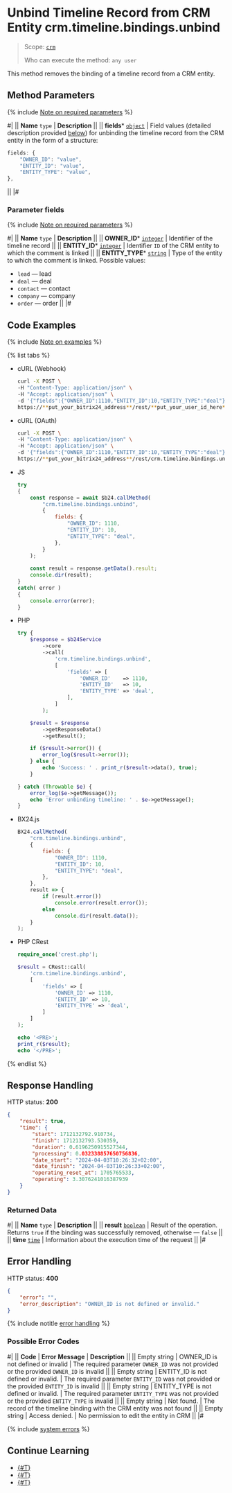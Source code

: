 # Unbind Timeline Record from CRM Entity crm.timeline.bindings.unbind

> Scope: [`crm`](../../../scopes/permissions.md)
>
> Who can execute the method: `any user`

This method removes the binding of a timeline record from a CRM entity.

## Method Parameters

{% include [Note on required parameters](../../../../_includes/required.md) %}

#|
|| **Name**
`type` | **Description** ||
|| **fields***
[`object`](../../../data-types.md) | Field values (detailed description provided [below](#parametr-fields)) for unbinding the timeline record from the CRM entity in the form of a structure:

```js
fields: {
    "OWNER_ID": "value",
    "ENTITY_ID": "value",
    "ENTITY_TYPE": "value",
},
```
 ||
|#

### Parameter fields

{% include [Note on required parameters](../../../../_includes/required.md) %}

#|
|| **Name**
`type` | **Description** ||
|| **OWNER_ID***
[`integer`](../../../data-types.md) | Identifier of the timeline record  ||
|| **ENTITY_ID***
[`integer`](../../../data-types.md) | Identifier `ID` of the CRM entity to which the comment is linked  ||
|| **ENTITY_TYPE***
[`string`](../../../data-types.md) | Type of the entity to which the comment is linked. Possible values: 
- `lead` — lead
- `deal` — deal
- `contact` — contact
- `company` — company
- `order` — order
 ||
|#

## Code Examples

{% include [Note on examples](../../../../_includes/examples.md) %}

{% list tabs %}

- cURL (Webhook)

    ```bash
    curl -X POST \
    -H "Content-Type: application/json" \
    -H "Accept: application/json" \
    -d '{"fields":{"OWNER_ID":1110,"ENTITY_ID":10,"ENTITY_TYPE":"deal"}}' \
    https://**put_your_bitrix24_address**/rest/**put_your_user_id_here**/**put_your_webhook_here**/crm.timeline.bindings.unbind
    ```

- cURL (OAuth)

    ```bash
    curl -X POST \
    -H "Content-Type: application/json" \
    -H "Accept: application/json" \
    -d '{"fields":{"OWNER_ID":1110,"ENTITY_ID":10,"ENTITY_TYPE":"deal"},"auth":"**put_access_token_here**"}' \
    https://**put_your_bitrix24_address**/rest/crm.timeline.bindings.unbind
    ```

- JS

    ```js
    try
    {
    	const response = await $b24.callMethod(
    		"crm.timeline.bindings.unbind",
    		{
    			fields: {
    				"OWNER_ID": 1110,
    				"ENTITY_ID": 10,
    				"ENTITY_TYPE": "deal",
    			},
    		}
    	);
    	
    	const result = response.getData().result;
    	console.dir(result);
    }
    catch( error )
    {
    	console.error(error);
    }
    ```

- PHP

    ```php
    try {
        $response = $b24Service
            ->core
            ->call(
                'crm.timeline.bindings.unbind',
                [
                    'fields' => [
                        'OWNER_ID'    => 1110,
                        'ENTITY_ID'   => 10,
                        'ENTITY_TYPE' => 'deal',
                    ],
                ]
            );
    
        $result = $response
            ->getResponseData()
            ->getResult();
    
        if ($result->error()) {
            error_log($result->error());
        } else {
            echo 'Success: ' . print_r($result->data(), true);
        }
    
    } catch (Throwable $e) {
        error_log($e->getMessage());
        echo 'Error unbinding timeline: ' . $e->getMessage();
    }
    ```

- BX24.js

    ```js
    BX24.callMethod(
        "crm.timeline.bindings.unbind",
        {
            fields: {
                "OWNER_ID": 1110,
                "ENTITY_ID": 10,
                "ENTITY_TYPE": "deal",
            },
        },
        result => {
            if (result.error())
                console.error(result.error());
            else
                console.dir(result.data());
        }
    );
    ```

- PHP CRest

    ```php
    require_once('crest.php');

    $result = CRest::call(
        'crm.timeline.bindings.unbind',
        [
            'fields' => [
                'OWNER_ID' => 1110,
                'ENTITY_ID' => 10,
                'ENTITY_TYPE' => 'deal',
            ]
        ]
    );

    echo '<PRE>';
    print_r($result);
    echo '</PRE>';
    ```

{% endlist %}

## Response Handling

HTTP status: **200**

```json
{
    "result": true,
    "time": {
        "start": 1712132792.910734,
        "finish": 1712132793.530359,
        "duration": 0.6196250915527344,
        "processing": 0.032338857650756836,
        "date_start": "2024-04-03T10:26:32+02:00",
        "date_finish": "2024-04-03T10:26:33+02:00",
        "operating_reset_at": 1705765533,
        "operating": 3.3076241016387939
    }
}
```

### Returned Data

#|
|| **Name**
`type` | **Description** ||
|| **result**
[`boolean`](../../../data-types.md) | Result of the operation. Returns `true` if the binding was successfully removed, otherwise — `false` ||
|| **time**
[`time`](../../../data-types.md) | Information about the execution time of the request ||
|#

## Error Handling

HTTP status: **400**

```json
{
    "error": "",
    "error_description": "OWNER_ID is not defined or invalid."
}
```

{% include notitle [error handling](../../../../_includes/error-info.md) %}

### Possible Error Codes

#|
|| **Code** | **Error Message** | **Description** ||
|| Empty string | OWNER_ID is not defined or invalid | The required parameter `OWNER_ID` was not provided or the provided `OWNER_ID` is invalid ||
|| Empty string | ENTITY_ID is not defined or invalid. | The required parameter `ENTITY_ID` was not provided or the provided `ENTITY_ID` is invalid ||
|| Empty string | ENTITY_TYPE is not defined or invalid. | The required parameter `ENTITY_TYPE` was not provided or the provided `ENTITY_TYPE` is invalid ||
|| Empty string | Not found. | The record of the timeline binding with the CRM entity was not found ||
|| Empty string | Access denied. | No permission to edit the entity in CRM ||
|#

{% include [system errors](../../../../_includes/system-errors.md) %}

## Continue Learning 

- [{#T}](./crm-timeline-bindings-bind.md)
- [{#T}](./crm-timeline-bindings-list.md)
- [{#T}](./crm-timeline-bindings-fields.md)